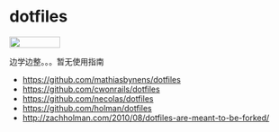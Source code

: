 # dotfiles

<img width="90" height="20" src="https://fritx.github.io/51voa-cli/img/prs-welcome.svg">


边学边整。。。暂无使用指南


- https://github.com/mathiasbynens/dotfiles
- https://github.com/cwonrails/dotfiles
- https://github.com/necolas/dotfiles
- https://github.com/holman/dotfiles
- http://zachholman.com/2010/08/dotfiles-are-meant-to-be-forked/
